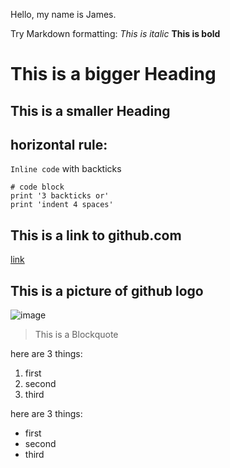 Hello, my name is James.

Try Markdown formatting:
*This is italic*
**This is bold**
# This is a bigger Heading
## This is a smaller Heading
horizontal rule:
---
`Inline code` with backticks
```
# code block
print '3 backticks or'
print 'indent 4 spaces'
```

## This is a link to github.com
[link](https://github.com/)


## This is a picture of github logo
![image](https://upload.wikimedia.org/wikipedia/commons/2/29/GitHub_logo_2013.svg)


> This is a Blockquote

here are 3 things:
1. first
2. second
3. third

here are 3 things:
* first
* second
* third
